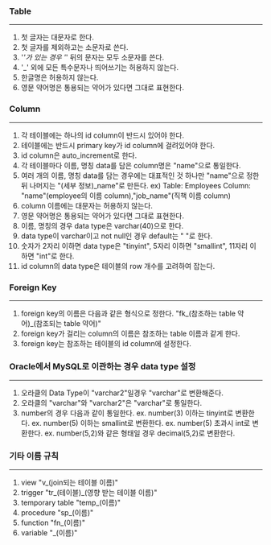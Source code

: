 ### Table
------------------------------------
1. 첫 글자는 대문자로 한다.
2. 첫 글자를 제외하고는 소문자로 쓴다. </br>
3. '_'가 있는 경우 '_' 뒤의 문자는 모두 소문자를 쓴다. </br>
4. '_' 외에 모든 특수문자나 띄어쓰기는 허용하지 않는다. </br>
5. 한글명은 허용하지 않는다.
6. 영문 약어명은 통용되는 약어가 있다면 그대로 표현한다. 

### Column
---------------------------------
1. 각 테이블에는 하나의 id column이 반드시 있어야 한다.
2. 테이블에는 반드시 primary key가 id column에 걸려있어야 한다.
3. id column은 auto_increment로 한다.
4. 각 테이블마다 이름, 명칭 data를 담은 column명은 "name"으로 통일한다.
5. 여러 개의 이름, 명칭 data를 담는 경우에는 대표적인 것 하나만 "name"으로 정한 뒤
   나머지는 "(세부 정보)_name"로 만든다.
ex) Table: Employees
    Column: "name"(employee의 이름 column),"job_name"(직책 이름 column) 
6. column 이름에는 대문자는 허용하지 않는다.
7. 영문 약어명은 통용되는 약어가 있다면 그대로 표현한다.
8. 이름, 명칭의 경우 data type은 varchar(40)으로 한다.
9. data type이 varchar이고 not null인 경우 default는 " "로 한다.
10. 숫자가 2자리 이하면 data type은 "tinyint", 5자리 이하면 "smallint", 11자리 이하면 "int"로 한다.
11. id column의 data type은 테이블의 row 개수를 고려하여 잡는다.

### Foreign Key
------------------------------------
1. foreign key의 이름은 다음과 같은 형식으로 정한다.
   "fk_(참조하는 table 약어)_(참조되는 table 약어)"
2. foreign key가 걸리는 column의 이름은 참조하는 table 이름과 같게 한다.
3. foreign key는 참조하는 테이블의 id column에 설정한다.

### Oracle에서 MySQL로 이관하는 경우 data type 설정
---------------------------------------
1. 오라클의 Data Type이 "varchar2"일경우 "varchar"로 변환해준다. 
2. 오라클의 "varchar"와 "varchar2"은 "varchar"로 통일한다.
3. number의 경우 다음과 같이 통일한다.
   ex. number(3) 이하는 tinyint로 변환한다.
   ex. number(5) 이하는 smallint로 변환한다.
   ex. number(5) 초과시 int로 변환한다.
   ex. number(5,2)와 같은 형태일 경우 decimal(5,2)로 변환한다.

### 기타 이름 규칙
-----------------------------------
1. view
   "v_(join되는 테이블 이름)"
2. trigger 
   "tr_(테이블)_(영향 받는 테이블 이름)"
3. temporary table 
   "temp_(이름)"
4. procedure 
   "sp_(이름)"
5. function 
   "fn_(이름)"
6. variable
   "_(이름)"

